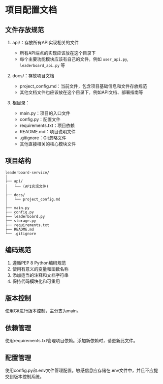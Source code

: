 # 项目配置文档

## 文件存放规范

1. api/：存放所有API实现相关的文件
   - 所有API端点的实现应该放在这个目录下
   - 每个主要功能模块应该有自己的文件，例如 `user_api.py`, `leaderboard_api.py` 等

2. docs/：存放项目文档
   - project_config.md：当前文件，包含项目基础信息和文件存放规范
   - 其他文档文件也应该放在这个目录下，例如API文档、部署指南等

3. 根目录：
   - main.py：项目的入口文件
   - config.py：配置文件
   - requirements.txt：项目依赖
   - README.md：项目说明文件
   - .gitignore：Git忽略文件
   - 其他直接相关的核心模块文件

## 项目结构

```
leaderboard-service/
│
├── api/
│   └── (API实现文件)
│
├── docs/
│   └── project_config.md
│
├── main.py
├── config.py
├── leaderboard.py
├── storage.py
├── requirements.txt
├── README.md
└── .gitignore
```

## 编码规范

1. 遵循PEP 8 Python编码规范
2. 使用有意义的变量和函数名称
3. 添加适当的注释和文档字符串
4. 保持代码模块化和可重用

## 版本控制

使用Git进行版本控制，主分支为main。

## 依赖管理

使用requirements.txt管理项目依赖。添加新依赖时，请更新此文件。

## 配置管理

使用config.py和.env文件管理配置。敏感信息应存储在.env文件中，并且不应提交到版本控制系统。
